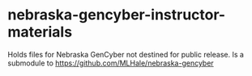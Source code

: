 # nebraska-gencyber-instructor-materials
Holds files for Nebraska GenCyber not destined for public release. Is a submodule to https://github.com/MLHale/nebraska-gencyber
